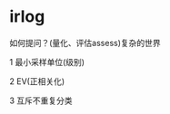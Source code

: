 # irlog

如何提问？(量化、评估assess)复杂的世界 

[](~/bin/.m2doc/ircut.md)
[](~/fc/ircut.i)

1 最小采样单位(级别)

2 EV(正相关化)

3 互斥不重复分类

